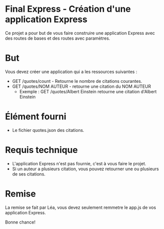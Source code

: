 # Final Express - Création d'une application Express

Ce projet a pour but de vous faire construire une application Express
avec des routes de bases et des routes avec paramètres.

# But

Vous devez créer une application qui a les ressources suivantes :

* GET /quotes/count - Retourne le nombre de citations courantes.
* GET /quotes/NOM AUTEUR - retourne une citation du NOM AUTEUR
  * Exemple : GET /quotes/Albert Einstein retourne une citation d'Albert Einstein

# Élément fourni

* Le fichier quotes.json des citations. 

# Requis technique

* L'application Express n'est pas fournie, c'est à vous faire le projet.
* Si un auteur a plusieurs citation, vous pouvez retourner une ou plusieurs de ses citations.

# Remise

La remise se fait par Léa, vous devez seulement remmetre le app.js de vos application Express.

Bonne chance!
